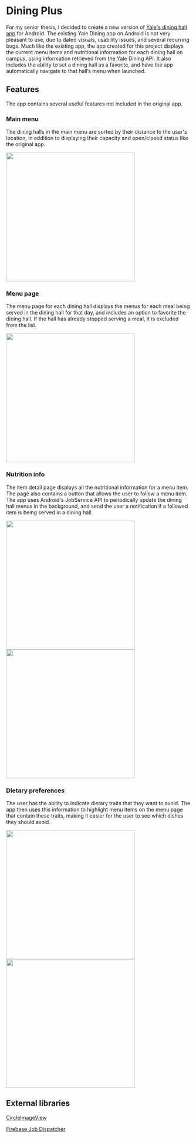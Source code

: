 # Dining Plus
For my senior thesis, I decided to create a new version of [Yale's dining hall app](https://play.google.com/store/apps/details?id=org.yaledining.app&hl=en) for Android. The existing Yale Dining app on Android is not very pleasant to use, due to dated visuals, usability issues, and several recurring bugs. Much like the existing app, the app created for this project displays the current menu items and nutritional information for each dining hall on campus, using information retrieved from the Yale Dining API. It also includes the ability to set a dining hall as a favorite, and have the app automatically navigate to that hall’s menu when launched.

## Features
The app contains several useful features not included in the original app.

### Main menu
The dining halls in the main menu are sorted by their distance to the user's location, in addition to displaying their capacity and open/closed status like the original app.

<img src="https://raw.githubusercontent.com/amalik12/dining_plus/master/readme/pic.png" width="350">

### Menu page
The menu page for each dining hall displays the menus for each meal being served in the dining hall for that day, and includes an option to favorite the dining hall. If the hall has already stopped serving a meal, it is excluded from the list.

<img src="https://raw.githubusercontent.com/amalik12/dining_plus/master/readme/pic2.png" width="350">

### Nutrition info
The item detail page displays all the nutritional information for a menu item. The page also contains a button that allows the user to follow a menu item. The app uses Android's JobService API to periodically update the dining hall menus in the background, and send the user a notification if a followed item is being served in a dining hall.

<img src="https://raw.githubusercontent.com/amalik12/dining_plus/master/readme/pic3.png" width="350"> <img src="https://raw.githubusercontent.com/amalik12/dining_plus/master/readme/pic4.png" width="350">

### Dietary preferences
The user has the ability to indicate dietary traits that they want to avoid. The app then uses this information to highlight menu items on the menu page that contain these traits, making it easier for the user to see which dishes they should avoid.

<img src="https://raw.githubusercontent.com/amalik12/dining_plus/master/readme/pic5.png" width="350"> <img src="https://raw.githubusercontent.com/amalik12/dining_plus/master/readme/pic6.png" width="350">

## External libraries
[CircleImageView](https://github.com/hdodenhof/CircleImageView)

[Firebase Job Dispatcher](https://github.com/firebase/firebase-jobdispatcher-android)
